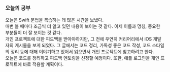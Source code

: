 ### 오늘의 공부

오늘은 Swift 문법을 복습하는 데 많은 시간을 보냈다.<br>
매번 볼 때마다 조금씩 더 알고 있던 내용이 보이는 것 같다. 이제 이름과 명칭, 중요한 부분들이 더 잘 보이는 것 같다.<br>
개인 프로젝트에 대한 피드백을 받아야하지만, 그 전에 우연히 커리어리에서 iOS 개발자의 게시물을 보게 되었다. 그 글에서는 코드 정리, 가독성 좋은 코드 작성, 코드 스타일의 정리 등에 대해 이야기하고 있어서 읽으면서 개인 프로젝트에 참고하려고 한다.<br>
오늘은 코드를 정리하고 피드백 멘토링을 신청할 예정이다. 또한, 애플 로그인을 개인 프로젝트에 바로 적용할 계획이다.<br>
